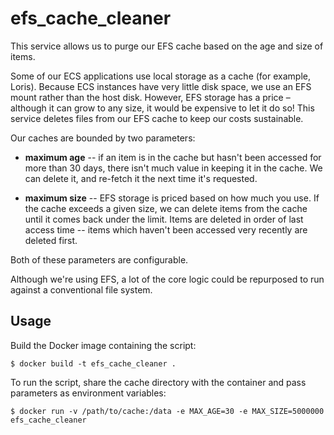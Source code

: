 # efs_cache_cleaner

This service allows us to purge our EFS cache based on the age and size of items.

Some of our ECS applications use local storage as a cache (for example, Loris).
Because ECS instances have very little disk space, we use an EFS mount rather than the host disk.
However, EFS storage has a price – although it can grow to any size, it would be expensive to let it do so!
This service deletes files from our EFS cache to keep our costs sustainable.

Our caches are bounded by two parameters:

*   **maximum age** -- if an item is in the cache but hasn't been accessed for more than 30 days, there isn't much value in keeping it in the cache.
    We can delete it, and re-fetch it the next time it's requested.

*   **maximum size** -- EFS storage is priced based on how much you use.
    If the cache exceeds a given size, we can delete items from the cache until it comes back under the limit.
    Items are deleted in order of last access time -- items which haven't been accessed very recently are deleted first.

Both of these parameters are configurable.

Although we're using EFS, a lot of the core logic could be repurposed to run against a conventional file system.

## Usage

Build the Docker image containing the script:

```console
$ docker build -t efs_cache_cleaner .
```

To run the script, share the cache directory with the container and pass parameters as environment variables:

```console
$ docker run -v /path/to/cache:/data -e MAX_AGE=30 -e MAX_SIZE=5000000 efs_cache_cleaner
```
